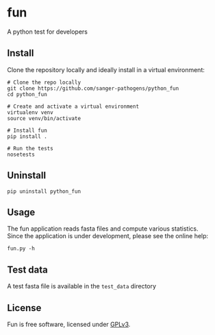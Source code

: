 # fun
A python test for developers

## Install
Clone the repository locally and ideally install in a virtual environment:
```
# Clone the repo locally
git clone https://github.com/sanger-pathogens/python_fun
cd python_fun

# Create and activate a virtual environment
virtualenv venv
source venv/bin/activate

# Install fun
pip install .

# Run the tests
nosetests
```

## Uninstall
```
pip uninstall python_fun
```

## Usage
The fun application reads fasta files and compute various statistics.  
Since the application is under development, please see the online help:
```
fun.py -h
```

## Test data
A test fasta file is available in the `test_data` directory

## License
Fun is free software, licensed under [GPLv3](https://github.com/sanger-pathogens/python_fun/blob/master/LICENSE).
